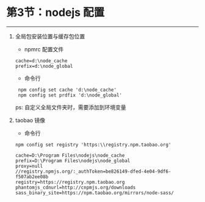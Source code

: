 # 第3节：nodejs 配置

---

1. 全局包安装位置与缓存包位置
   * npmrc 配置文件
  
    ```
    cache=d:\node_cache
    prefix=d:\node_global
    ```

   * 命令行

   ```
    npm config set cache 'd:\node_cache'
    npm config set prdfix 'd:\node_global'
   ```

   ps: 自定义全局文件夹时，需要添加到环境变量

2. taobao 镜像
   * 命令行
    ```
    npm config set registry 'https:\\registry.npm.taobao.org'
    ```

    ```
    cache=D:\Program Files\nodejs\node_cache
    prefix=D:\Program Files\nodejs\node_global
    proxy=null
    //registry.npmjs.org/:_authToken=be826149-dfed-4e04-9df6-f507ab2ee08b
    registry=https://registry.npm.taobao.org
    phantomjs_cdnurl=http://cnpmjs.org/downloads
    sass_binary_site=https://npm.taobao.org/mirrors/node-sass/
    ```
